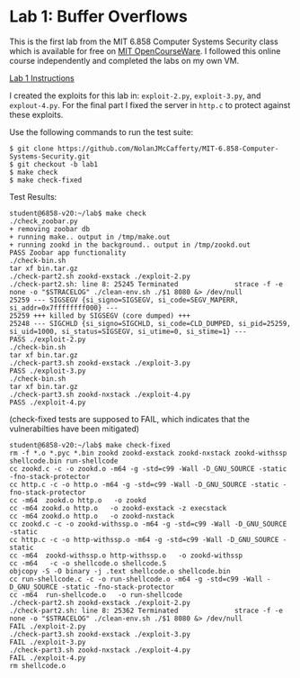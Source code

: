 # Lab 1: Buffer Overflows

This is the first lab from the MIT 6.858 Computer Systems Security class which is available for free on [MIT OpenCourseWare](https://ocw.mit.edu/courses/6-858-computer-systems-security-fall-2014/).
I followed this online course independently and completed the labs on my own VM.

[Lab 1 Instructions](https://css.csail.mit.edu/6.858/2020/labs/lab1.html)

I created the exploits for this lab in: `exploit-2.py`, `exploit-3.py`, and `explout-4.py`. For the final part I fixed the server in `http.c` to protect against these exploits.

Use the following commands to run the test suite:

```$xslt
$ git clone https://github.com/NolanJMcCafferty/MIT-6.858-Computer-Systems-Security.git
$ git checkout -b lab1
$ make check
$ make check-fixed
```

Test Results:

```$xslt
student@6858-v20:~/lab$ make check
./check_zoobar.py
+ removing zoobar db
+ running make.. output in /tmp/make.out
+ running zookd in the background.. output in /tmp/zookd.out
PASS Zoobar app functionality
./check-bin.sh
tar xf bin.tar.gz
./check-part2.sh zookd-exstack ./exploit-2.py
./check-part2.sh: line 8: 25245 Terminated              strace -f -e none -o "$STRACELOG" ./clean-env.sh ./$1 8080 &> /dev/null
25259 --- SIGSEGV {si_signo=SIGSEGV, si_code=SEGV_MAPERR, si_addr=0x7ffffffff000} ---
25259 +++ killed by SIGSEGV (core dumped) +++
25248 --- SIGCHLD {si_signo=SIGCHLD, si_code=CLD_DUMPED, si_pid=25259, si_uid=1000, si_status=SIGSEGV, si_utime=0, si_stime=1} ---
PASS ./exploit-2.py
./check-bin.sh
tar xf bin.tar.gz
./check-part3.sh zookd-exstack ./exploit-3.py
PASS ./exploit-3.py
./check-bin.sh
tar xf bin.tar.gz
./check-part3.sh zookd-nxstack ./exploit-4.py
PASS ./exploit-4.py
```

(check-fixed tests are supposed to FAIL, which indicates that the vulnerabilties have been mitigated)

```$xslt
student@6858-v20:~/lab$ make check-fixed
rm -f *.o *.pyc *.bin zookd zookd-exstack zookd-nxstack zookd-withssp shellcode.bin run-shellcode
cc zookd.c -c -o zookd.o -m64 -g -std=c99 -Wall -D_GNU_SOURCE -static -fno-stack-protector
cc http.c -c -o http.o -m64 -g -std=c99 -Wall -D_GNU_SOURCE -static -fno-stack-protector
cc -m64  zookd.o http.o   -o zookd
cc -m64 zookd.o http.o   -o zookd-exstack -z execstack
cc -m64 zookd.o http.o   -o zookd-nxstack
cc zookd.c -c -o zookd-withssp.o -m64 -g -std=c99 -Wall -D_GNU_SOURCE -static
cc http.c -c -o http-withssp.o -m64 -g -std=c99 -Wall -D_GNU_SOURCE -static
cc -m64  zookd-withssp.o http-withssp.o   -o zookd-withssp
cc -m64   -c -o shellcode.o shellcode.S
objcopy -S -O binary -j .text shellcode.o shellcode.bin
cc run-shellcode.c -c -o run-shellcode.o -m64 -g -std=c99 -Wall -D_GNU_SOURCE -static -fno-stack-protector
cc -m64  run-shellcode.o   -o run-shellcode
./check-part2.sh zookd-exstack ./exploit-2.py
./check-part2.sh: line 8: 25362 Terminated              strace -f -e none -o "$STRACELOG" ./clean-env.sh ./$1 8080 &> /dev/null
FAIL ./exploit-2.py
./check-part3.sh zookd-exstack ./exploit-3.py
FAIL ./exploit-3.py
./check-part3.sh zookd-nxstack ./exploit-4.py
FAIL ./exploit-4.py
rm shellcode.o
```
